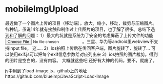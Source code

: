 # mobileImgUpload
最近做了一个图片上传的项目（移动端）。放大，缩小，移动，裁剪与压缩图片。各种坑，虽说14年就有接触和制作过上传图片的项目，也了解了很多。总结下遇到和了解的问题：
  1）最大的坑就是系统为了安全的考虑屏蔽了上传文件的功能<input type="file">。三星、华为等android里webview不支持input file。
     这.....
  2）ios拍照上传后在传回客户端，图片旋转了，旋转了... 可以使用exif.js可以把每个exif信息参数给对应列出来
  3）ios拍照的图片裁剪，得到的图片是空白的，没有内容。
  大概就这些吧
还好有大神的代码，要不，就废了。

js中用到了load-image.js，github上的地址https://github.com/blueimp/JavaScript-Load-Image
